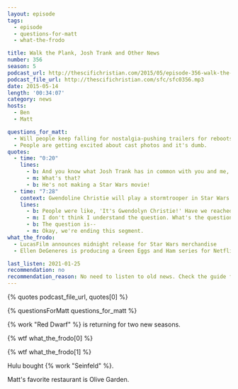 ```yaml
---
layout: episode
tags:
  - episode
  - questions-for-matt
  - what-the-frodo

title: Walk the Plank, Josh Trank and Other News
number: 356
season: 5
podcast_url: http://thescifichristian.com/2015/05/episode-356-walk-the-plank-josh-trank-and-other-news/
podcast_file_url: http://thescifichristian.com/sfc/sfc0356.mp3
date: 2015-05-14
length: '00:34:07'
category: news
hosts:
  - Ben
  - Matt

questions_for_matt:
  - Will people keep falling for nostalgia-pushing trailers for reboots?
  - People are getting excited about cast photos and it's dumb.
quotes:
  - time: "0:20"
    lines:
      - b: And you know what Josh Trank has in common with you and me, Matt?
      - m: What's that?
      - b: He's not making a Star Wars movie!
  - time: "7:28"
    context: Gwendoline Christie will play a stormtrooper in Star Wars Episode V11
    lines:
      - b: People were like, 'It's Gwendolyn Christie!' Have we reached the point already, where this seems to be a new phenomenon of we're going to post early cast pictures, of just absolute stupidity?
      - m: I don't think I understand the question. What's the question?
      - b: The question is--
      - m: Okay, we're ending this segment.
what_the_frodo:
  - LucasFilm announces midnight release for Star Wars merchandise
  - Ellen DeGeneres is producing a Green Eggs and Ham series for Netflix that will be the most expensive high-end animated series ever for TV

last_listen: 2021-01-25
recommendation: no
recommendation_reason: No need to listen to old news. Check the guide for what's interesting in hindsight.
---
```


{% quotes podcast_file_url, quotes[0] %}

{% questionsForMatt questions_for_matt %}

{% work "Red Dwarf" %} is returning for two new seasons.

{% wtf what_the_frodo[0] %}

{% wtf what_the_frodo[1] %}

Hulu bought {% work "Seinfeld" %}.

Matt's favorite restaurant is Olive Garden.